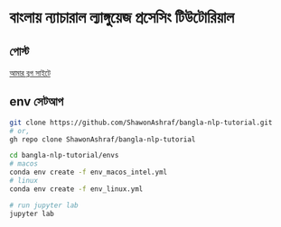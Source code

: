 # বাংলায় ন্যাচারাল ল্যাঙ্গুয়েজ প্রসেসিং টিউটোরিয়াল

## পোস্ট 
[আমার ব্লগ সাইটে](https://blog.shawonashraf.com/series/bnnlp)

## env সেটআপ 
```bash
git clone https://github.com/ShawonAshraf/bangla-nlp-tutorial.git
# or,
gh repo clone ShawonAshraf/bangla-nlp-tutorial

cd bangla-nlp-tutorial/envs
# macos
conda env create -f env_macos_intel.yml
# linux
conda env create -f env_linux.yml

# run jupyter lab 
jupyter lab
```
